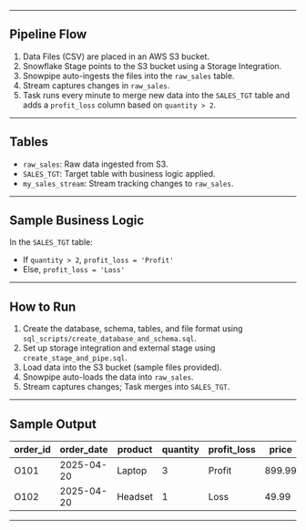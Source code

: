 
---

## Pipeline Flow

1. Data Files (CSV) are placed in an AWS S3 bucket.
2. Snowflake Stage points to the S3 bucket using a Storage Integration.
3. Snowpipe auto-ingests the files into the `raw_sales` table.
4. Stream captures changes in `raw_sales`.
5. Task runs every minute to merge new data into the `SALES_TGT` table and adds a `profit_loss` column based on `quantity > 2`.

---

## Tables

- `raw_sales`: Raw data ingested from S3.
- `SALES_TGT`: Target table with business logic applied.
- `my_sales_stream`: Stream tracking changes to `raw_sales`.

---

## Sample Business Logic

In the `SALES_TGT` table:
- If `quantity > 2`, `profit_loss = 'Profit'`
- Else, `profit_loss = 'Loss'`

---

## How to Run

1. Create the database, schema, tables, and file format using `sql_scripts/create_database_and_schema.sql`.
2. Set up storage integration and external stage using `create_stage_and_pipe.sql`.
3. Load data into the S3 bucket (sample files provided).
4. Snowpipe auto-loads the data into `raw_sales`.
5. Stream captures changes; Task merges into `SALES_TGT`.

---

## Sample Output

| order_id | order_date | product  | quantity | profit_loss | price |
|----------|------------|----------|----------|-------------|-------|
| O101     | 2025-04-20 | Laptop   | 3        | Profit      | 899.99 |
| O102     | 2025-04-20 | Headset  | 1        | Loss        | 49.99  |

---



